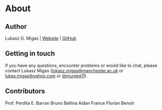 # About

## Author

Lukasz G. Migas | [Website](http://lukasz-migas.github.io/) | [GitHub](https://github.com/lukasz-migas)

## Getting in touch

If you have any questions, encounter problems or would like to chat, please contact Lukasz Migas (lukasz.migas@manchester.ac.uk or lukas.migas@yahoo.com or [@munieq11](https://twitter.com/munieq11)).

## Contributors

Prof. Perdita E. Barran
Bruno Bellina
Aidan France
Florian Benoit
